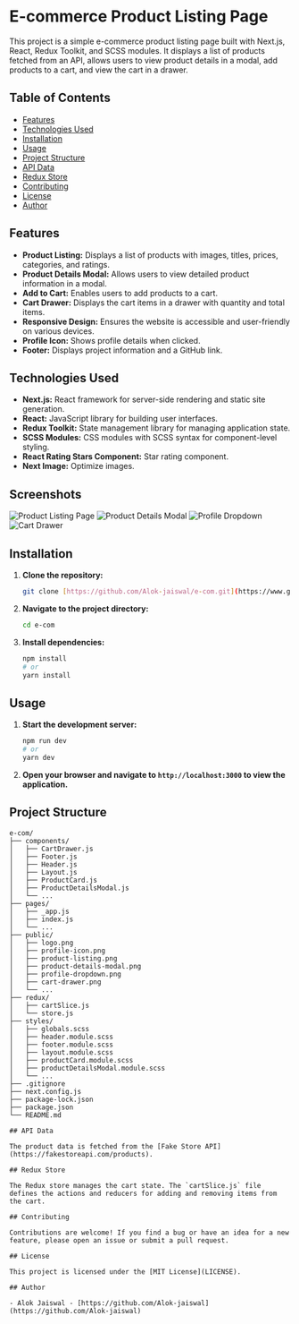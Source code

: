 # E-commerce Product Listing Page

This project is a simple e-commerce product listing page built with Next.js, React, Redux Toolkit, and SCSS modules. It displays a list of products fetched from an API, allows users to view product details in a modal, add products to a cart, and view the cart in a drawer.

## Table of Contents

- [Features](#features)
- [Technologies Used](#technologies-used)
- [Installation](#installation)
- [Usage](#usage)
- [Project Structure](#project-structure)
- [API Data](#api-data)
- [Redux Store](#redux-store)
- [Contributing](#contributing)
- [License](#license)
- [Author](#author)

## Features

- **Product Listing:** Displays a list of products with images, titles, prices, categories, and ratings.
- **Product Details Modal:** Allows users to view detailed product information in a modal.
- **Add to Cart:** Enables users to add products to a cart.
- **Cart Drawer:** Displays the cart items in a drawer with quantity and total items.
- **Responsive Design:** Ensures the website is accessible and user-friendly on various devices.
- **Profile Icon:** Shows profile details when clicked.
- **Footer:** Displays project information and a GitHub link.

## Technologies Used

- **Next.js:** React framework for server-side rendering and static site generation.
- **React:** JavaScript library for building user interfaces.
- **Redux Toolkit:** State management library for managing application state.
- **SCSS Modules:** CSS modules with SCSS syntax for component-level styling.
- **React Rating Stars Component:** Star rating component.
- **Next Image:** Optimize images.

## Screenshots

![Product Listing Page](/test1.png)
![Product Details Modal](/product-details-modal.png)
![Profile Dropdown](/profile-dropdown.png)
![Cart Drawer](/cart-drawer.png)

## Installation

1.  **Clone the repository:**

    ```bash
    git clone [https://github.com/Alok-jaiswal/e-com.git](https://www.google.com/search?q=https://github.com/Alok-jaiswal/e-com.git)
    ```

2.  **Navigate to the project directory:**

    ```bash
    cd e-com
    ```

3.  **Install dependencies:**

    ```bash
    npm install
    # or
    yarn install
    ```

## Usage

1.  **Start the development server:**

    ```bash
    npm run dev
    # or
    yarn dev
    ```

2.  **Open your browser and navigate to `http://localhost:3000` to view the application.**

## Project Structure

```tree
e-com/
├── components/
│   ├── CartDrawer.js
│   ├── Footer.js
│   ├── Header.js
│   ├── Layout.js
│   ├── ProductCard.js
│   ├── ProductDetailsModal.js
│   └── ...
├── pages/
│   ├── _app.js
│   ├── index.js
│   └── ...
├── public/
│   ├── logo.png
│   ├── profile-icon.png
│   ├── product-listing.png
│   ├── product-details-modal.png
│   ├── profile-dropdown.png
│   ├── cart-drawer.png
│   └── ...
├── redux/
│   ├── cartSlice.js
│   └── store.js
├── styles/
│   ├── globals.scss
│   ├── header.module.scss
│   ├── footer.module.scss
│   ├── layout.module.scss
│   ├── productCard.module.scss
│   ├── productDetailsModal.module.scss
│   └── ...
├── .gitignore
├── next.config.js
├── package-lock.json
├── package.json
└── README.md

## API Data

The product data is fetched from the [Fake Store API](https://fakestoreapi.com/products).

## Redux Store

The Redux store manages the cart state. The `cartSlice.js` file defines the actions and reducers for adding and removing items from the cart.

## Contributing

Contributions are welcome! If you find a bug or have an idea for a new feature, please open an issue or submit a pull request.

## License

This project is licensed under the [MIT License](LICENSE).

## Author

- Alok Jaiswal - [https://github.com/Alok-jaiswal](https://github.com/Alok-jaiswal)

